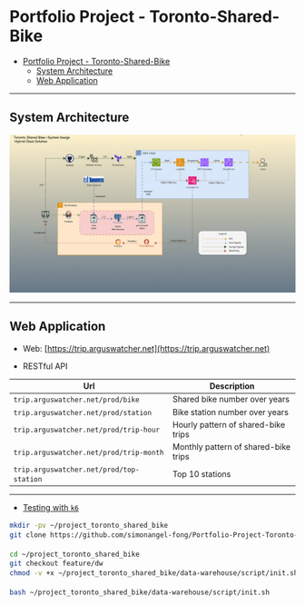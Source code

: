 # Portfolio Project - Toronto-Shared-Bike

- [Portfolio Project - Toronto-Shared-Bike](#portfolio-project---toronto-shared-bike)
  - [System Architecture](#system-architecture)
  - [Web Application](#web-application)

---

## System Architecture

![sa](./src/web-app/html/img/tech/system_design.gif)

---

## Web Application

- Web: [https://trip.arguswatcher.net](https://trip.arguswatcher.net)

- RESTful API

| Url                                      | Description                          |
| ---------------------------------------- | ------------------------------------ |
| `trip.arguswatcher.net/prod/bike`        | Shared bike number over years        |
| `trip.arguswatcher.net/prod/station`     | Bike station number over years       |
| `trip.arguswatcher.net/prod/trip-hour`   | Hourly pattern of shared-bike trips  |
| `trip.arguswatcher.net/prod/trip-month`  | Monthly pattern of shared-bike trips |
| `trip.arguswatcher.net/prod/top-station` | Top 10 stations                      |

---

- [Testing with `k6`](./docs/test.md)


```sh
mkdir -pv ~/project_toronto_shared_bike
git clone https://github.com/simonangel-fong/Portfolio-Project-Toronto-Shared-Bike-Repo.git ~/project_toronto_shared_bike

cd ~/project_toronto_shared_bike
git checkout feature/dw
chmod -v +x ~/project_toronto_shared_bike/data-warehouse/script/init.sh

bash ~/project_toronto_shared_bike/data-warehouse/script/init.sh
```
